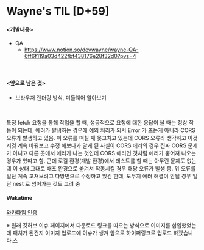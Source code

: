  Wayne's TIL [D+59]
===

#### <개발내용>
- QA
  - https://www.notion.so/devwayne/wayne-QA-6ff6f119a03d422fbf438176e28f32d0?pvs=4

<br>

#### <앞으로 남은 것>
- 브라우저 렌더링 방식, 미들웨어 알아보기

<br>

특정 fetch 요청을 통해 작업을 할 때, 성공적으로 요청에 대한 응답이 올 때는 정상 작동이 되는데, 에러가 발생하는 경우에 예외 처리가 되서 Error 가 뜨는게 아니라 CORS 오류가 발생하고 있음. 이 오류를 며칠 째 못고치고 있는데 CORS 오류라 생각하고 이것저것 계속 바꿔보고 수정 해보다가 알게 된 사실이 CORS 에러의 경우 진짜 CORS 문제가 아니고 다른 곳에서 에러가 나는 것인데 CORS 에러인 것처럼 에러가 뿜어져 나오는 경우가 있따고 함. 근데 로컬 환경(개발 환경)에서 테스트를 할 때는 아무런 문제도 없는데 이 상태 그대로 배포 환경으로 옮겨서 작동시킬 경우 해당 오류가 발생 중.
위 오류를 일단 계속 고쳐보려고 다방면으로 수정하고 있긴 한데, 도무지 에러 해결이 안될 경우 일단 nest 로 넘어가는 것도 고려 중

#### Wakatime

[와카타임 인증](https://github.com/RyeinKim/TIL/blob/main/wakatime/Oct/20231013.png)

※ 원래 깃허브 이슈 페이지에서 다운로드 링크를 따오는 방식으로 이미지를 삽입했었는데 패치가 된건지 이미지 업로드에 이슈가 생겨 앞으로 하이퍼링크로 업로드 하겠습니다.스
